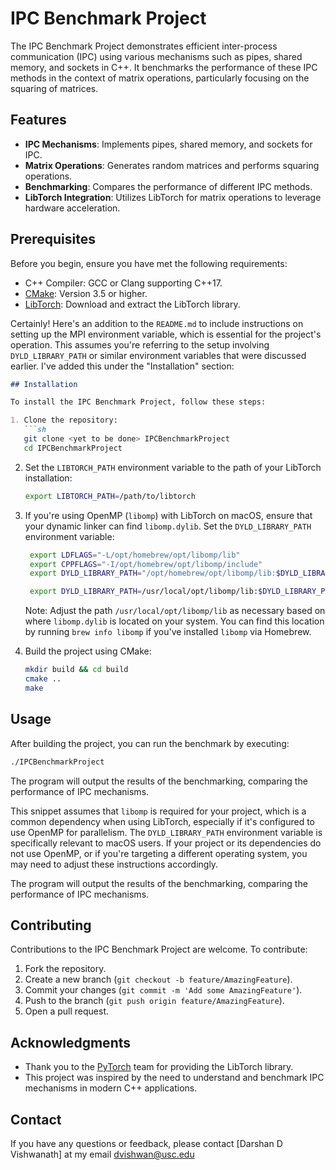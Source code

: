 # IPC Benchmark Project

The IPC Benchmark Project demonstrates efficient inter-process communication (IPC) using various mechanisms such as pipes, shared memory, and sockets in C++. It benchmarks the performance of these IPC methods in the context of matrix operations, particularly focusing on the squaring of matrices.

## Features

- **IPC Mechanisms**: Implements pipes, shared memory, and sockets for IPC.
- **Matrix Operations**: Generates random matrices and performs squaring operations.
- **Benchmarking**: Compares the performance of different IPC methods.
- **LibTorch Integration**: Utilizes LibTorch for matrix operations to leverage hardware acceleration.

## Prerequisites

Before you begin, ensure you have met the following requirements:

- C++ Compiler: GCC or Clang supporting C++17.
- [CMake](https://cmake.org/download/): Version 3.5 or higher.
- [LibTorch](https://pytorch.org/get-started/locally/): Download and extract the LibTorch library.

Certainly! Here's an addition to the `README.md` to include instructions on setting up the MPI environment variable, which is essential for the project's operation. This assumes you're referring to the setup involving `DYLD_LIBRARY_PATH` or similar environment variables that were discussed earlier. I've added this under the "Installation" section:

```markdown
## Installation

To install the IPC Benchmark Project, follow these steps:

1. Clone the repository:
   ```sh
   git clone <yet to be done> IPCBenchmarkProject
   cd IPCBenchmarkProject
   ```

2. Set the `LIBTORCH_PATH` environment variable to the path of your LibTorch installation:
   ```sh
   export LIBTORCH_PATH=/path/to/libtorch
   ```

3. If you're using OpenMP (`libomp`) with LibTorch on macOS, ensure that your dynamic linker can find `libomp.dylib`. Set the `DYLD_LIBRARY_PATH` environment variable:
   ```sh
    export LDFLAGS="-L/opt/homebrew/opt/libomp/lib"
    export CPPFLAGS="-I/opt/homebrew/opt/libomp/include"
    export DYLD_LIBRARY_PATH="/opt/homebrew/opt/libomp/lib:$DYLD_LIBRARY_PATH"

    export DYLD_LIBRARY_PATH=/usr/local/opt/libomp/lib:$DYLD_LIBRARY_PATH
   ```
   Note: Adjust the path `/usr/local/opt/libomp/lib` as necessary based on where `libomp.dylib` is located on your system. You can find this location by running `brew info libomp` if you've installed `libomp` via Homebrew.

4. Build the project using CMake:
   ```sh
   mkdir build && cd build
   cmake ..
   make
   ```

## Usage

After building the project, you can run the benchmark by executing:

```sh
./IPCBenchmarkProject
```

The program will output the results of the benchmarking, comparing the performance of IPC mechanisms.

This snippet assumes that `libomp` is required for your project, which is a common dependency when using LibTorch, especially if it's configured to use OpenMP for parallelism. The `DYLD_LIBRARY_PATH` environment variable is specifically relevant to macOS users. If your project or its dependencies do not use OpenMP, or if you're targeting a different operating system, you may need to adjust these instructions accordingly.

The program will output the results of the benchmarking, comparing the performance of IPC mechanisms.

## Contributing

Contributions to the IPC Benchmark Project are welcome. To contribute:

1. Fork the repository.
2. Create a new branch (`git checkout -b feature/AmazingFeature`).
3. Commit your changes (`git commit -m 'Add some AmazingFeature'`).
4. Push to the branch (`git push origin feature/AmazingFeature`).
5. Open a pull request.



## Acknowledgments

- Thank you to the [PyTorch](https://pytorch.org/) team for providing the LibTorch library.
- This project was inspired by the need to understand and benchmark IPC mechanisms in modern C++ applications.

## Contact

If you have any questions or feedback, please contact [Darshan D Vishwanath] at my email dvishwan@usc.edu


